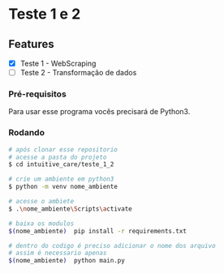 # Teste 1 e 2

## Features
- [X] Teste 1 - WebScraping 
- [ ] Teste 2 - Transformação de dados 

### Pré-requisitos 
Para usar esse programa vocês precisará de Python3.

### Rodando
```bash
# após clonar esse repositorio 
# acesse a pasta do projeto
$ cd intuitive_care/teste_1_2

# crie um ambiente em python3
$ python -m venv nome_ambiente

# acesse o ambiete 
$ .\nome_ambiente\Scripts\activate

# baixa os modulos
$(nome_ambiente)  pip install -r requirements.txt

# dentro do codigo é preciso adicionar o nome dos arquivo
# assim é necessario apenas 
$(nome_ambiente)  python main.py
```